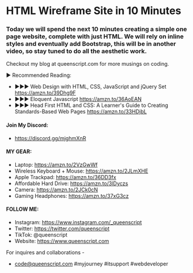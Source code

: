 # HTML Wireframe Site in 10 Minutes
### Today we will spend the next 10 minutes creating a simple one page website, complete with just HTML. We will rely on inline styles and eventually add Bootstrap, this will be in another video, so stay tuned to do all the aesthetic work. 

Checkout my blog at queenscript.com for more musings on coding. 

► Recommended Reading:
* ►►► Web Design with HTML, CSS, JavaScript and jQuery Set https://amzn.to/39Dhg9F 
* ►►► Eloquent Javascript https://amzn.to/36AoEAN 
* ►►► Head First HTML and CSS: A Learner's Guide to Creating Standards-Based Web Pages https://amzn.to/33HDjbL 

#### Join My Discord: 
* https://discord.gg/mjghmXnR 

#### MY GEAR:

* Laptop: https://amzn.to/2VzGwWf 
* Wireless Keyboard + Mouse: https://amzn.to/2JLmXHE 
* Apple Trackpad: https://amzn.to/36DD3fx 
* Affordable Hard Drive: https://amzn.to/3lDyczs
* Camera: https://amzn.to/2JCk0cN 
* Gaming Headphones: https://amzn.to/37xG3cz 

#### FOLLOW ME:
* Instagram: https://www.instagram.com/_queenscript
* Twitter: https://twitter.com/queenscript
* TikTok: @queenscript
* Website: https://www.queenscript.com

For inquires and collaborations -
* code@queenscript.com
#myjourney #itsupport #webdeveloper
